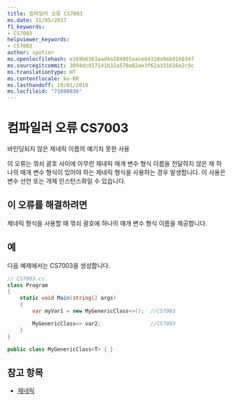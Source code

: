 ```yaml
---
title: 컴파일러 오류 CS7003
ms.date: 11/05/2017
f1_keywords:
- CS7003
helpviewer_keywords:
- CS7003
author: sputier
ms.openlocfilehash: e169b6363aad4a284955aace64310a9ab016634f
ms.sourcegitcommit: 3094dcd17141b32a570a82ae3f62a331616e2c9c
ms.translationtype: HT
ms.contentlocale: ko-KR
ms.lasthandoff: 10/01/2019
ms.locfileid: "71698836"
---
```

# <a name="compiler-error-cs7003"></a>컴파일러 오류 CS7003

바인딩되지 않은 제네릭 이름의 예기치 못한 사용

이 오류는 꺾쇠 괄호 사이에 아무런 제네릭 매개 변수 형식 이름을 전달하지 않은 채 하나의 매개 변수 형식이 있어야 하는 제네릭 형식을 사용하는 경우 발생합니다. 이 사용은 변수 선언 또는 개체 인스턴스화일 수 있습니다.

## <a name="to-correct-this-error"></a>이 오류를 해결하려면

제네릭 형식을 사용할 때 꺾쇠 괄호에 하나의 매개 변수 형식 이름을 제공합니다.

## <a name="example"></a>예

다음 예제에서는 CS7003을 생성합니다.

```csharp
// CS7003.cs
class Program
{
    static void Main(string[] args)
    {
        var myVar1 = new MyGenericClass<>();  //CS7003

        MyGenericClass<> var2;                //CS7003
    }
}

public class MyGenericClass<T> { }
```

## <a name="see-also"></a>참고 항목

- [제네릭](../../programming-guide/generics/generic-type-parameters.md)

